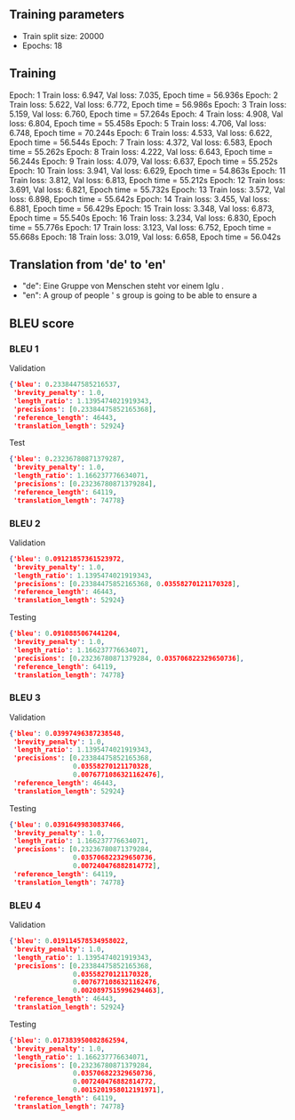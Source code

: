 ## Training parameters- Train split size: 20000- Epochs: 18## Training Epoch: 1 Train loss: 6.947, Val loss: 7.035, Epoch time = 56.936sEpoch: 2 Train loss: 5.622, Val loss: 6.772, Epoch time = 56.986sEpoch: 3 Train loss: 5.159, Val loss: 6.760, Epoch time = 57.264sEpoch: 4 Train loss: 4.908, Val loss: 6.804, Epoch time = 55.458sEpoch: 5 Train loss: 4.706, Val loss: 6.748, Epoch time = 70.244sEpoch: 6 Train loss: 4.533, Val loss: 6.622, Epoch time = 56.544sEpoch: 7 Train loss: 4.372, Val loss: 6.583, Epoch time = 55.262sEpoch: 8 Train loss: 4.222, Val loss: 6.643, Epoch time = 56.244sEpoch: 9 Train loss: 4.079, Val loss: 6.637, Epoch time = 55.252sEpoch: 10 Train loss: 3.941, Val loss: 6.629, Epoch time = 54.863sEpoch: 11 Train loss: 3.812, Val loss: 6.813, Epoch time = 55.212sEpoch: 12 Train loss: 3.691, Val loss: 6.821, Epoch time = 55.732sEpoch: 13 Train loss: 3.572, Val loss: 6.898, Epoch time = 55.642sEpoch: 14 Train loss: 3.455, Val loss: 6.881, Epoch time = 56.429sEpoch: 15 Train loss: 3.348, Val loss: 6.873, Epoch time = 55.540sEpoch: 16 Train loss: 3.234, Val loss: 6.830, Epoch time = 55.776sEpoch: 17 Train loss: 3.123, Val loss: 6.752, Epoch time = 55.668sEpoch: 18 Train loss: 3.019, Val loss: 6.658, Epoch time = 56.042s## Translation from 'de' to 'en'- "de": Eine Gruppe von Menschen steht vor einem Iglu .- "en": A group of people ' s group is going to be able to ensure a## BLEU score### BLEU 1Validation``` json{'bleu': 0.2338447585216537, 'brevity_penalty': 1.0, 'length_ratio': 1.1395474021919343, 'precisions': [0.23384475852165368], 'reference_length': 46443, 'translation_length': 52924}```Test``` json{'bleu': 0.23236780871379287, 'brevity_penalty': 1.0, 'length_ratio': 1.166237776634071, 'precisions': [0.23236780871379284], 'reference_length': 64119, 'translation_length': 74778}```### BLEU 2Validation``` json{'bleu': 0.09121857361523972, 'brevity_penalty': 1.0, 'length_ratio': 1.1395474021919343, 'precisions': [0.23384475852165368, 0.03558270121170328], 'reference_length': 46443, 'translation_length': 52924}```Testing``` json{'bleu': 0.0910885067441204, 'brevity_penalty': 1.0, 'length_ratio': 1.166237776634071, 'precisions': [0.23236780871379284, 0.035706822329650736], 'reference_length': 64119, 'translation_length': 74778}```### BLEU 3Validation``` json{'bleu': 0.03997496387238548, 'brevity_penalty': 1.0, 'length_ratio': 1.1395474021919343, 'precisions': [0.23384475852165368,                0.03558270121170328,                0.0076771086321162476], 'reference_length': 46443, 'translation_length': 52924}```Testing``` json{'bleu': 0.03916499830837466, 'brevity_penalty': 1.0, 'length_ratio': 1.166237776634071, 'precisions': [0.23236780871379284,                0.035706822329650736,                0.007240476882814772], 'reference_length': 64119, 'translation_length': 74778}```### BLEU 4Validation``` json{'bleu': 0.019114578534958022, 'brevity_penalty': 1.0, 'length_ratio': 1.1395474021919343, 'precisions': [0.23384475852165368,                0.03558270121170328,                0.0076771086321162476,                0.0020897515996294463], 'reference_length': 46443, 'translation_length': 52924}```Testing``` json{'bleu': 0.017383950082862594, 'brevity_penalty': 1.0, 'length_ratio': 1.166237776634071, 'precisions': [0.23236780871379284,                0.035706822329650736,                0.007240476882814772,                0.0015201958012191971], 'reference_length': 64119, 'translation_length': 74778}```
